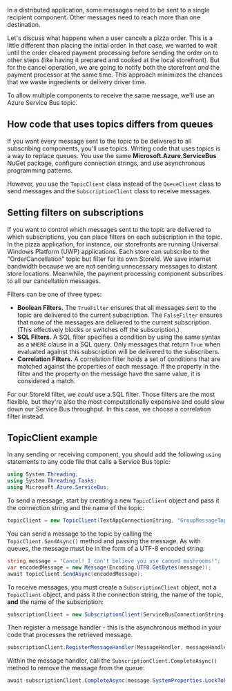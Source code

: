 In a distributed application, some messages need to be sent to a single recipient component. Other messages need to reach more than one destination.

Let's discuss what happens when a user cancels a pizza order. This is a little different than placing the initial order. In that case, we wanted to wait until the order cleared payment processing before sending the order on to other steps (like having it prepared and cooked at the local storefront). But for the cancel operation, we are going to notify both the storefront *and* the payment processor at the same time. This approach minimizes the chances that we waste ingredients or delivery driver time.

To allow multiple components to receive the same message, we'll use an Azure Service Bus topic.

## How code that uses topics differs from queues

If you want every message sent to the topic to be delivered to all subscribing components, you'll use topics. Writing code that uses topics is a way to replace queues. You use the same **Microsoft.Azure.ServiceBus** NuGet package, configure connection strings, and use asynchronous programming patterns.

However, you use the `TopicClient` class instead of the `QueueClient` class to send messages and the `SubscriptionClient` class to receive messages.

## Setting filters on subscriptions

If you want to control which messages sent to the topic are delivered to which subscriptions, you can place filters on each subscription in the topic. In the pizza application, for instance, our storefronts are running Universal Windows Platform (UWP) applications. Each store can subscribe to the "OrderCancellation" topic but filter for its own StoreId. We save internet bandwidth because we are not sending unnecessary messages to distant store locations. Meanwhile, the payment processing component subscribes to all our cancellation messages.

Filters can be one of three types:

- **Boolean Filters.** The `TrueFilter` ensures that all messages sent to the topic are delivered to the current subscription. The `FalseFilter` ensures that none of the messages are delivered to the current subscription. (This effectively blocks or switches off the subscription.)
- **SQL Filters.** A SQL filter specifies a condition by using the same syntax as a `WHERE` clause in a SQL query. Only messages that return `True` when evaluated against this subscription will be delivered to the subscribers.
- **Correlation Filters.** A correlation filter holds a set of conditions that are matched against the properties of each message. If the property in the filter and the property on the message have the same value, it is considered a match.

For our StoreId filter, we *could* use a SQL filter. Those filters are the most flexible, but they're also the most computationally expensive and could slow down our Service Bus throughput. In this case, we choose a correlation filter instead. 

## TopicClient example

In any sending or receiving component, you should add the following `using` statements to any code file that calls a Service Bus topic:

```C#
using System.Threading;
using System.Threading.Tasks;
using Microsoft.Azure.ServiceBus;
```

To send a message, start by creating a new `TopicClient` object and pass it the connection string and the name of the topic:

```C#
topicClient = new TopicClient(TextAppConnectionString, "GroupMessageTopic");
```

You can send a message to the topic by calling the `TopicClient.SendAsync()` method and passing the message. As with queues, the message must be in the form of a UTF-8 encoded string:

```C#
string message = "Cancel! I can't believe you use canned mushrooms!";
var encodedMessage = new Message(Encoding.UTF8.GetBytes(message));
await topicClient.SendAsync(encodedMessage);
```

To receive messages, you must create a `SubscriptionClient` object, not a `TopicClient` object, and pass it the connection string, the name of the topic, **and** the name of the subscription:

```C#
subscriptionClient = new SubscriptionClient(ServiceBusConnectionString, "GroupMessageTopic", "NorthAmerica");
```

Then register a message handler - this is the asynchronous method in your code that processes the retrieved message.

```C#
subscriptionClient.RegisterMessageHandler(MessageHandler, messageHandlerOptions);
```

Within the message handler, call the `SubscriptionClient.CompleteAsync()` method to remove the message from the queue:

```C#
await subscriptionClient.CompleteAsync(message.SystemProperties.LockToken);
```